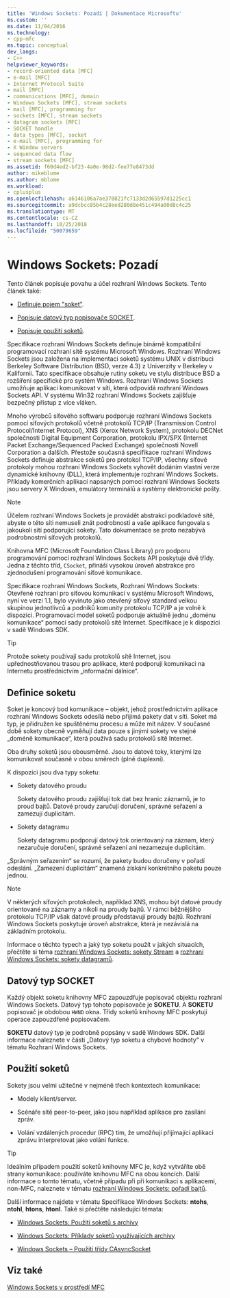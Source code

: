 ```yaml
---
title: 'Windows Sockets: Pozadí | Dokumentace Microsoftu'
ms.custom: ''
ms.date: 11/04/2016
ms.technology:
- cpp-mfc
ms.topic: conceptual
dev_langs:
- C++
helpviewer_keywords:
- record-oriented data [MFC]
- e-mail [MFC]
- Internet Protocol Suite
- mail [MFC]
- communications [MFC], domain
- Windows Sockets [MFC], stream sockets
- mail [MFC], programming for
- sockets [MFC], stream sockets
- datagram sockets [MFC]
- SOCKET handle
- data types [MFC], socket
- e-mail [MFC], programming for
- X Window servers
- sequenced data flow
- stream sockets [MFC]
ms.assetid: f60d4ed2-bf23-4a0e-98d2-fee77e8473dd
author: mikeblome
ms.author: mblome
ms.workload:
- cplusplus
ms.openlocfilehash: a6146106a7ae378821fc7133d2d65597d1225cc1
ms.sourcegitcommit: a9dcbcc85b4c28eed280d8e451c494a00d8c4c25
ms.translationtype: MT
ms.contentlocale: cs-CZ
ms.lasthandoff: 10/25/2018
ms.locfileid: "50079659"
---
```

# <a name="windows-sockets-background"></a>Windows Sockets: Pozadí

Tento článek popisuje povahu a účel rozhraní Windows Sockets. Tento článek také:

- [Definuje pojem "soket"](#_core_definition_of_a_socket).

- [Popisuje datový typ popisovače SOCKET](#_core_the_socket_data_type).

- [Popisuje použití soketů](#_core_uses_for_sockets).

Specifikace rozhraní Windows Sockets definuje binárně kompatibilní programovací rozhraní sítě systému Microsoft Windows. Rozhraní Windows Sockets jsou založena na implementaci soketů systému UNIX v distribuci Berkeley Software Distribution (BSD, verze 4.3) z Univerzity v Berkeley v Kalifornii. Tato specifikace obsahuje rutiny soketu ve stylu distribuce BSD a rozšíření specifické pro systém Windows. Rozhraní Windows Sockets umožňuje aplikaci komunikovat v síti, která odpovídá rozhraní Windows Sockets API. V systému Win32 rozhraní Windows Sockets zajišťuje bezpečný přístup z více vláken.

Mnoho výrobců síťového softwaru podporuje rozhraní Windows Sockets pomocí síťových protokolů včetně protokolů TCP/IP (Transmission Control Protocol/Internet Protocol), XNS (Xerox Network System), protokolu DECNet společnosti Digital Equipment Corporation, protokolu IPX/SPX (Internet Packet Exchange/Sequenced Packed Exchange) společnosti Novell Corporation a dalších. Přestože současná specifikace rozhraní Windows Sockets definuje abstrakce soketů pro protokol TCP/IP, všechny síťové protokoly mohou rozhraní Windows Sockets vyhovět dodáním vlastní verze dynamické knihovny (DLL), která implementuje rozhraní Windows Sockets. Příklady komerčních aplikací napsaných pomocí rozhraní Windows Sockets jsou servery X Windows, emulátory terminálů a systémy elektronické pošty.

> [!NOTE]
>  Účelem rozhraní Windows Sockets je provádět abstrakci podkladové sítě, abyste o této síti nemuseli znát podrobnosti a vaše aplikace fungovala s jakoukoli sítí podporující sokety. Tato dokumentace se proto nezabývá podrobnostmi síťových protokolů.

Knihovna MFC (Microsoft Foundation Class Library) pro podporu programování pomocí rozhraní Windows Sockets API poskytuje dvě třídy. Jedna z těchto tříd, `CSocket`, přináší vysokou úroveň abstrakce pro zjednodušení programování síťové komunikace.

Specifikace rozhraní Windows Sockets, Rozhraní Windows Sockets: Otevřené rozhraní pro síťovou komunikaci v systému Microsoft Windows, nyní ve verzi 1.1, bylo vyvinuto jako otevřený síťový standard velkou skupinou jednotlivců a podniků komunity protokolu TCP/IP a je volně k dispozici. Programovací model soketů podporuje aktuálně jednu „doménu komunikace“ pomocí sady protokolů sítě Internet. Specifikace je k dispozici v sadě Windows SDK.

> [!TIP]
>  Protože sokety používají sadu protokolů sítě Internet, jsou upřednostňovanou trasou pro aplikace, které podporují komunikaci na Internetu prostřednictvím „informační dálnice“.

##  <a name="_core_definition_of_a_socket"></a> Definice soketu

Soket je koncový bod komunikace – objekt, jehož prostřednictvím aplikace rozhraní Windows Sockets odesílá nebo přijímá pakety dat v síti. Soket má typ, je přidružen ke spuštěnému procesu a může mít název. V současné době sokety obecně vyměňují data pouze s jinými sokety ve stejné „doméně komunikace“, která používá sadu protokolů sítě Internet.

Oba druhy soketů jsou obousměrné. Jsou to datové toky, kterými lze komunikovat současně v obou směrech (plně duplexní).

K dispozici jsou dva typy soketu:

- Sokety datového proudu

   Sokety datového proudu zajišťují tok dat bez hranic záznamů, je to proud bajtů. Datové proudy zaručují doručení, správné seřazení a zamezují duplicitám.

- Sokety datagramu

   Sokety datagramu podporují datový tok orientovaný na záznam, který nezaručuje doručení, správné seřazení ani nezamezuje duplicitám.

„Správným seřazením“ se rozumí, že pakety budou doručeny v pořadí odeslání. „Zamezení duplicitám“ znamená získání konkrétního paketu pouze jednou.

> [!NOTE]
>  V některých síťových protokolech, například XNS, mohou být datové proudy orientované na záznamy a nikoli na proudy bajtů. V rámci běžnějšího protokolu TCP/IP však datové proudy představují proudy bajtů. Rozhraní Windows Sockets poskytuje úroveň abstrakce, která je nezávislá na základním protokolu.

Informace o těchto typech a jaký typ soketu použít v jakých situacích, přečtěte si téma [rozhraní Windows Sockets: sokety Stream](../mfc/windows-sockets-stream-sockets.md) a [rozhraní Windows Sockets: sokety datagramů](../mfc/windows-sockets-datagram-sockets.md).

##  <a name="_core_the_socket_data_type"></a> Datový typ SOCKET

Každý objekt soketu knihovny MFC zapouzdřuje popisovač objektu rozhraní Windows Sockets. Datový typ tohoto popisovače je **SOKETU**. A **SOKETU** popisovač je obdobou `HWND` okna. Třídy soketů knihovny MFC poskytují operace zapouzdřené popisovačem.

**SOKETU** datový typ je podrobně popsány v sadě Windows SDK. Další informace naleznete v části „Datový typ soketu a chybové hodnoty“ v tématu Rozhraní Windows Sockets.

##  <a name="_core_uses_for_sockets"></a> Použití soketů

Sokety jsou velmi užitečné v nejméně třech kontextech komunikace:

- Modely klient/server.

- Scénáře sítě peer-to-peer, jako jsou například aplikace pro zasílání zpráv.

- Volání vzdálených procedur (RPC) tím, že umožňují přijímající aplikaci zprávu interpretovat jako volání funkce.

> [!TIP]
>  Ideálním případem použití soketů knihovny MFC je, když vytváříte obě strany komunikace: používáte knihovnu MFC na obou koncích. Další informace o tomto tématu, včetně případu při při komunikaci s aplikacemi, non-MFC, naleznete v tématu [rozhraní Windows Sockets: pořadí bajtů](../mfc/windows-sockets-byte-ordering.md).

Další informace najdete v tématu Specifikace Windows Sockets: **ntohs**, **ntohl**, **htons**, **htonl**. Také si přečtěte následující témata:

- [Windows Sockets: Použití soketů s archivy](../mfc/windows-sockets-using-sockets-with-archives.md)

- [Windows Sockets: Příklady soketů využívajících archivy](../mfc/windows-sockets-example-of-sockets-using-archives.md)

- [Windows Sockets – Použití třídy CAsyncSocket](../mfc/windows-sockets-using-class-casyncsocket.md)

## <a name="see-also"></a>Viz také

[Windows Sockets v prostředí MFC](../mfc/windows-sockets-in-mfc.md)

